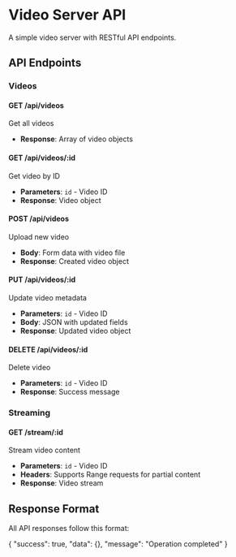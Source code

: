 # Video Server API

A simple video server with RESTful API endpoints.

## API Endpoints

### Videos

#### GET /api/videos

Get all videos

- **Response**: Array of video objects

#### GET /api/videos/:id

Get video by ID

- **Parameters**: `id` - Video ID
- **Response**: Video object

#### POST /api/videos

Upload new video

- **Body**: Form data with video file
- **Response**: Created video object

#### PUT /api/videos/:id

Update video metadata

- **Parameters**: `id` - Video ID
- **Body**: JSON with updated fields
- **Response**: Updated video object

#### DELETE /api/videos/:id

Delete video

- **Parameters**: `id` - Video ID
- **Response**: Success message

### Streaming

#### GET /stream/:id

Stream video content

- **Parameters**: `id` - Video ID
- **Headers**: Supports Range requests for partial content
- **Response**: Video stream

## Response Format

All API responses follow this format:

{
    "success": true,
    "data": {},
    "message": "Operation completed"
}
